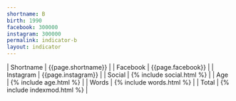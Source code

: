 ```yaml
---
shortname: B
birth: 1990
facebook: 300000
instagram: 300000
permalink: indicator-b
layout: indicator
---
```


| Shortname | {{page.shortname}} |
| Facebook | {{page.facebook}} |
| Instagram | {{page.instagram}} |
| Social | {% include social.html %} |
| Age | {% include age.html %} |
| Words | {% include words.html %} |
| Total | {% include indexmod.html %} |
